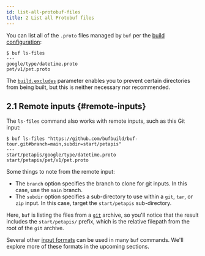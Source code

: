 ```yaml
---
id: list-all-protobuf-files
title: 2 List all Protobuf files
---
```


You can list all of the `.proto` files managed by `buf` per the
[build configuration](../configuration/v1/buf-yaml#build):

```terminal
$ buf ls-files
---
google/type/datetime.proto
pet/v1/pet.proto
```

The [`build.excludes`](/configuration/v1/buf-yaml#excludes) parameter enables
you to prevent certain directories from being built, but this is neither
necessary nor recommended.

## 2.1 Remote inputs {#remote-inputs}

The `ls-files` command also works with remote inputs, such as this Git input:

```terminal
$ buf ls-files "https://github.com/bufbuild/buf-tour.git#branch=main,subdir=start/petapis"
---
start/petapis/google/type/datetime.proto
start/petapis/pet/v1/pet.proto
```

Some things to note from the remote input:

- The `branch` option specifies the branch to clone for git inputs. In this
  case, use the `main` branch.
- The `subdir` option specifies a sub-directory to use within a `git`, `tar`, or
  `zip` input. In this case, target the `start/petapis` sub-directory.

Here, `buf` is listing the files from a [`git`](/reference/inputs#git) archive,
so you'll notice that the result includes the `start/petapis/` prefix, which is
the relative filepath from the root of the `git` archive.

Several other [input formats](../reference/inputs) can be used in many `buf`
commands. We'll explore more of these formats in the upcoming sections.
